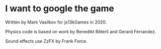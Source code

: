 I want to google the game
===

Written by Mark Vasilkov for js13kGames in 2020.

Physics code is based on work by Benedikt Bitterli and Gerard Ferrandez.

Sound effects use ZzFX by Frank Force.

